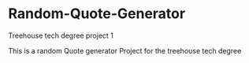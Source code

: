 # Random-Quote-Generator
Treehouse tech degree project 1

This is a random Quote generator Project for the treehouse tech degree
